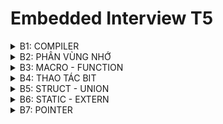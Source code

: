 # Embedded Interview T5

<details>
  <summary> B1: COMPILER </summary>

# B1: COMPILER
  - Quy trình dịch là quá trình chuyển đổi từ ngôn ngữ bậc cao (NNBC) (C/C++, Pascal, Java, C#…) sang ngôn ngữ đích (ngôn ngữ máy) để máy tính có thể hiểu và thực thi. Ngôn ngữ lập trình C là một ngôn ngữ dạng biên dịch. Chương trình được viết bằng C muốn chạy được trên máy tính phải trải qua một quá trình biên dịch để chuyển đổi từ dạng mã nguồn sang chương trình dạng mã thực thi. Quá trình được chia ra làm 4 giai đoạn chính:

  ![image](https://github.com/CanhTruongTrong/Embedded_Interview_T5/assets/133849062/fdb50608-eb8b-47ca-a98b-48d05bdaa69a)


### 1. Giai đoạn tiền xử lý (Preprocessor):
- Nhận mã nguồn
- Xóa bỏ tất cả chú thích, comments của chương trình
- Chỉ thị tiền xử lý (bắt đầu bằng #) cũng được xử lý
Ví dụ: chỉ thị #include cho phép ghép thêm mã chương trình của một tệp tiêu để vào mã nguồn cần dịch. Các hằng số được định nghĩa bằng #define sẽ được thay thế bằng giá trị cụ thể tại mỗi nơi sử dụng trong chương trình.
### 2. Cộng đoạn dịch Ngôn Ngữ Bậc Cao sang Assembly (Compiler):
- Phân tích cú pháp (syntax) của mã nguồn NNBC
- Chuyển chúng sang dạng mã Assembly là một ngôn ngữ bậc thấp (hợp ngữ) gần với tập lệnh của bộ vi xử lý.
### 3. Công đoạn dịch Assembly (Assembler):
- Dich chương trình => Sang mã máy 0 và 1
- Một tệp mã máy (.obj) sinh ra trong hệ thống sau đó.
### 4. Giai đoạn liên kết (Linker):
- Trong giai đoạn này mã máy của một chương trình dịch từ nhiều nguồn (file .c hoặc file thư viện .lib) được liên kết lại với nhau để tạo thành chương trình đích duy nhất
- Mã máy của các hàm thư viện gọi trong chương trình cũng được đưa vào chương trình cuối trong giai đoạn này.
- Kết thúc quá trình tất cả các đối tượng được liên kết lại với nhau thành một chương trình có thể thực thi được (executable hay .exe) thống nhất.
</details>

<details>
  <summary> B2: PHÂN VÙNG NHỚ </summary>

# B2: PHÂN VÙNG NHỚ

![image](https://github.com/CanhTruongTrong/Embedded_Interview_T5/assets/133849062/314d30ca-3d7a-487d-bd05-8d7ded7b29fc)

### 1. Text :
- Quyền truy cập chỉ Read.
- Chứa khai báo hằng số trong chương trình (.rodata).
### 2. Data:
- Quyền truy cập là read-write.
- Chứa biến toàn cục or biến static với giá trị khởi tạo khác không.
- Được giải phóng khi kết thúc chương trình.
### 3. Bss:
- Quyền truy cập là read-write.
- Chứa biến toàn cục or biến static với giá trị khởi tạo bằng không or không khởi tạo.
- Được giải phóng khi kết thúc chương trình.
### 4. Stack:
- Quyền truy cập là read-write.
- Được sử dụng cấp phát cho biến local, input parameter của hàm,…
- Sẽ được giải phóng khi ra khỏi block code/hàm.
### 5. Heap:
- Quyền truy cập là read-write.
- Được sử dụng để cấp phát bộ nhớ động như: Malloc, Calloc, …
- Sẽ được giải phóng khi gọi hàm free,….

### So sánh Stack và Heap:
- Giống nhau: Bộ nhớ Heap và bộ nhớ Stack bản chất đều cùng là vùng nhớ được tạo ra và lưu trữ trong RAM khi chương trình được thực thi.
- Khác nhau:

|STACK|HEAP|
|-----|----|
|Bộ nhớ Stack được dùng để lưu trữ các biến cục bộ trong hàm, tham số truyền vào...|Bộ nhớ Heap được dùng để lưu trữ vùng nhớ cho những biến con trỏ được cấp phát động bởi các hàm malloc - calloc - realloc|
|Truy cập vào bộ nhớ này rất nhanh|Chậm hơn so với Stack|
|Kích thước của bộ nhớ Stack là cố định, tùy thuộc vào từng hệ điều hành|Kích thước của bộ nhớ Heap là không cố định, có thể tăng giảm do đó đáp ứng được nhu cầu lưu trữ dữ liệu của chương trình|
|Vùng nhớ Stack được quản lý bởi hệ điều hành, dữ liệu được lưu trong Stack sẽ tự động hủy khi hàm thực hiện xong|Vùng nhớ Heap được quản lý bởi lập trình viên, dữ liệu trong Heap sẽ không bị hủy khi hàm thực hiện xong, phải tự tay hủy vùng nhớ bằng câu lệnh free, nếu không sẽ xảy ra hiện tượng rò rỉ bộ nhớ|
  </details>
  
<details>
  <summary> B3: MACRO - FUNCTION </summary>
    
  # B3: MACRO - FUNCTION

### Macro:
- Được xử lý bởi preprocessor.
- Thay thế đoạn code được khai báo macro vào bất cứ chỗ nào xuất hiện macro đó.
- VD: #define SUM(a,b) (a+b).
- Sử dụng macro chú ý bị lỗi syntax vì macro chỉ được thay thế chứ ko kiểm tra.

### Function:
- Được xử lý bởi compiler.
- Khi thấy hàm được gọi, compiler sẽ phải lưu con trỏ chương trình PC hiện tại vào stack; chuyển PC tới hàm được gọi, thực hiện hàm đó xong và lấy kết quả trả về; sau đó quay lại vị trí ban đầu trong stack trước khi gọi hàm và tiếp tục thực hiện chương trình.

### So sánh:

|Macro|Function|
|-----|-----|
|Được xử lý bởi preprocessor|Được xử lý bởi compiler|
|Macro thường được dùng để thay thế các đoạn code nhỏ hay sử dụng trong chương trình|Function thường được dùng cho các đoạn code lớn|
|Size của file chương trình chứa macro sẽ lớn hơn function|Nhỏ hơn|
|Tốc độ chương trình nhanh hơn|Chậm hơn|
  </details>
  
<details>
  <summary> B4: THAO TÁC BIT </summary>
  
  # B4: THAO TÁC BIT

### Phép AND (&): giống phép nhân

|A|B|A&B|
|-|-|--|
|0|0|0|
|0|1|0|
|1|0|0|
|1|1|1|

### Phép OR (|): giống phép cộng

|A|B|A OR B|
|-|-|--|
|0|0|0|
|0|1|1|
|1|0|1|
|1|1|1|

### Phép NOT (~):

|A|~A|
|-|-|
|0|1|
|1|0|

### Phép XOR (^): a, b giống nhau => 0, khác nhau => 1

|A|B|A^B|
|-|-|--|
|0|0|0|
|0|1|1|
|1|0|1|
|1|1|0|

### Dịch trái (<<): 
Vd: 0b10010001 << 3 => 0b10001000
- Dịch trái 3 bit = Xóa 3 bit bên trái + Thêm 3 bit 0 bên phải

### Dịch phải (>>): ngược lại với dịch trái
  </details>
  
<details>
  <summary> B5: STRUCT - UNION </summary>
  
  # B5: STRUCT - UNION
  
  ### Struct:
  - Dữ liệu của các thành viên của struct được lưu trữ ở những vùng nhớ khác nhau. Do đó kích thước của 1 struct tối thiểu bằng kích thước các thành viên cộng lại tại vì còn phụ thuộc vào bộ nhớ đệm (struct padding).
  ### Union:
  - Dữ liệu các thành viên sẽ dùng chung 1 vùng nhớ. Kích thước của union được tính là kích thước lớn nhất của kiểu dữ liệu trong union. Việc thay đổi nội dung của 1 thành viên sẽ dẫn đến thay đổi nội dung của các thành viên khác.
  </details>
  
 <details>
  <summary> B6: STATIC - EXTERN </summary>
  
  #   B6: STATIC - EXTERN
  
  ### Staic cục bộ:
  - Khi 1 biến cục bộ được khai báo với từ khóa static. Biến sẽ chỉ được khởi tạo 1 lần duy nhất và tồn tại suốt thời gian chạy chương trình. Giá trị của nó không bị mất đi ngay cả khi kết thúc hàm. Tuy nhiên khác với biến toàn cục có thể gọi trong tất cả mọi nơi trong chương trình, thì biến cục bộ static chỉ có thể được gọi trong nội bộ hàm khởi tạo ra nó. Mỗi lần hàm được gọi, giá trị của biến chính bằng giá trị tại lần gần nhất hàm được gọi.
  ### Staic toàn cục:
  - Biến toàn cục static sẽ chỉ có thể được truy cập và sử dụng trong File khai báo nó, các File khác không có cách nào truy cập được kể cả có sử dụng extern.
  ### Extern:
  - Extern dùng để gọi 1 biến từ file này sang file khác để sử dụng.
  </details>

<details>
  <summary> B7: POINTER </summary>
  
  #  B7: POINTER
   
  - Trong ngôn ngữ C/C++, con trỏ (pointer) là những biến lưu trữ địa chỉ bộ nhớ của những biến khác.
  - Con trỏ chỉ lưu địa chỉ nên kích thước của mọi con trỏ là như nhau. Kích thước này phụ thuộc vào bộ vi xử lý.
  
  ### Con trỏ NULL:
  - Con trỏ NULL là con trỏ lưu địa chỉ 0x00000000. Tức địa chỉ bộ nhớ 0, có ý nghĩa đặc biệt, cho biết con trỏ không trỏ vào đâu cả. Khi khai báo con trỏ mà chưa sử dụng nên gán con trỏ NULL nếu không con trỏ sẽ mang giá trị rác gây ảnh hưởng đến chương trình.
  
  ### Con trỏ hàm:
  - Con trỏ hàm lưu địa chỉ của hàm.
  - Khai báo:  (kiểu dữ liệu trả về của hàm) (*ptr) (kiểu dữ liệu input parameter của hàm). VD: void (*ptr)(int, int)
  
  ### Con trỏ void:
  - Con trỏ void có thể trỏ đến mọi địa chỉ trong chương trình. Tuy nhiên muốn printf giá trị ta phải ép về kiểu dữ liệu mà con trỏ void đang trỏ tới.
  
  ### Pointer to pointer:
  - Pointer to pointer nghĩa là một con trỏ mà giá trị của nó là địa chỉ của một con trỏ khác.
  </details>



